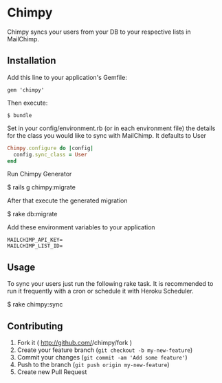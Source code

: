 # Chimpy

Chimpy syncs your users from your DB to your respective lists in MailChimp.

## Installation

Add this line to your application's Gemfile:

    gem 'chimpy'

Then execute:

    $ bundle

Set in your config/environment.rb (or in each environment file) the details for the class you would like to sync with MailChimp. It defaults to User

``` ruby
Chimpy.configure do |config|
  config.sync_class = User
end

```
Run Chimpy Generator

$ rails g chimpy:migrate

After that execute the generated migration

$ rake db:migrate

Add these environment variables to your application

    MAILCHIMP_API_KEY=
    MAILCHIMP_LIST_ID=

## Usage

To sync your users just run the following rake task. It is recommended to run it frequently with a cron or schedule it with Heroku Scheduler.

$ rake chimpy:sync

## Contributing

1. Fork it ( http://github.com/<my-github-username>/chimpy/fork )
2. Create your feature branch (`git checkout -b my-new-feature`)
3. Commit your changes (`git commit -am 'Add some feature'`)
4. Push to the branch (`git push origin my-new-feature`)
5. Create new Pull Request

